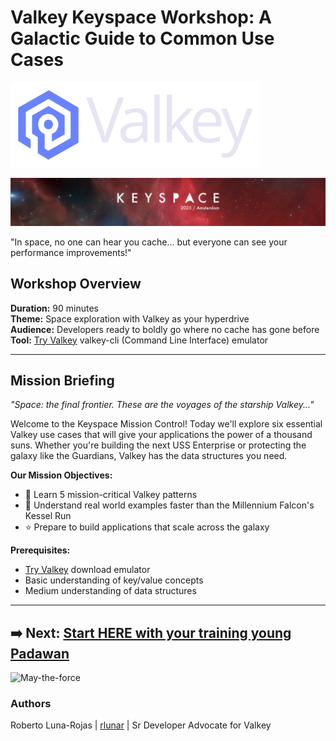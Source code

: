 # Valkey Keyspace Workshop: A Galactic Guide to Common Use Cases

![Valkey-Logo](static/img/valkey-horizontal-color-light.png)

![Keyspace](static/img/keyspace-backdrop.png)

"In space, no one can hear you cache... but everyone can see your performance improvements!"

## Workshop Overview

**Duration:** 90 minutes  
**Theme:** Space exploration with Valkey as your hyperdrive  
**Audience:** Developers ready to boldly go where no cache has gone before  
**Tool:** [Try Valkey](https://valkey.io/try-valkey/) valkey-cli (Command Line Interface) emulator

---

## Mission Briefing

*"Space: the final frontier. These are the voyages of the starship Valkey..."*

Welcome to the Keyspace Mission Control! Today we'll explore six essential Valkey use cases that will give your applications the power of a thousand suns. Whether you're building the next USS Enterprise or protecting the galaxy like the Guardians, Valkey has the data structures you need.

**Our Mission Objectives:**
- 🚀 Learn 5 mission-critical Valkey patterns
- 🌌 Understand real world examples faster than the Millennium Falcon's Kessel Run
- ⭐ Prepare to build applications that scale across the galaxy

**Prerequisites:**
- [Try Valkey](https://valkey.io/try-valkey/) download emulator
- Basic understanding of key/value concepts
- Medium understanding of data structures

----

## ➡️ Next: [Start HERE with your training young Padawan](docs/training.md)

![May-the-force](https://media4.giphy.com/media/v1.Y2lkPTc5MGI3NjExZGY0Y2NvZ2EwMTRwejB4am0wOGhpOWZqZWtzcXgxcTBnZWNjc2E0ayZlcD12MV9pbnRlcm5hbF9naWZfYnlfaWQmY3Q9Zw/dYRwBXzRFRPIdxGfwv/giphy.gif)

### Authors
Roberto Luna-Rojas | [rlunar](https://github.com/rlunar) | Sr Developer Advocate for Valkey
